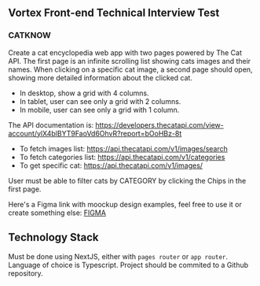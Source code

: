 ## Vortex Front-end Technical Interview Test

### CATKNOW

Create a cat encyclopedia web app with two pages powered by The Cat API. The first page is an infinite scrolling list showing cats images and their names. When clicking on a specific cat image, a second page should open, showing more detailed information about the clicked cat.

- In desktop, show a grid with 4 columns.
- In tablet, user can see only a grid with 2 columns.
- In mobile, user can see only a grid with 1 column.

The API documentation is: https://developers.thecatapi.com/view-account/ylX4blBYT9FaoVd6OhvR?report=bOoHBz-8t

- To fetch images list: https://api.thecatapi.com/v1/images/search
- To fetch categories list: https://api.thecatapi.com/v1/categories
- To get specific cat: https://api.thecatapi.com/v1/images/<ID>

User must be able to filter cats by CATEGORY by clicking the Chips in the first page.

Here's a Figma link with moockup design examples, feel free to use it or create something else: [FIGMA](https://www.figma.com/design/O59cTYodflm2C6VozQRV9v/Untitled?node-id=0-1&t=r8jUUjbanMo3Jrf5-1)

## Technology Stack

Must be done using NextJS, either with `pages router` or `app router`. Language of choice is Typescript.
Project should be commited to a Github repository.
